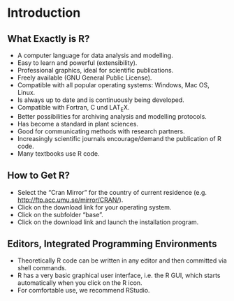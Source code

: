 # Introduction
## What Exactly is R?
* A computer language for data analysis and modelling. 
* Easy to learn and powerful (extensibility).
* Professional graphics, ideal for scientific publications.
* Freely available (GNU General Public License).
* Compatible with all popular operating systems: Windows,
Mac OS, Linux.
* Is always up to date and is continuously being developed.
* Compatible with Fortran, C und LAT<sub>E</sub>X.
* Better possibilities for archiving analysis and modelling
protocols.
* Has become a standard in plant sciences.
* Good for communicating methods with research partners.
* Increasingly scientific journals encourage/demand the publication of R code. 
* Many textbooks use R code.

## How to Get R?
* Select the “Cran Mirror” for the country of current
residence (e.g. http://ftp.acc.umu.se/mirror/CRAN/).
* Click on the download link for your operating system.
* Click on the subfolder “base”.
* Click on the download link and launch the installation
program.

## Editors, Integrated Programming Environments
* Theoretically R code can be written in any editor and then committed via shell commands.
* R has a very basic graphical user interface, i.e. the R GUI, which starts automatically when you click on the R icon.
* For comfortable use, we recommend RStudio.
